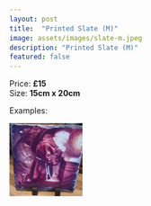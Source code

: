 ```yaml
---
layout: post
title:  "Printed Slate (M)"
image: assets/images/slate-m.jpeg
description: "Printed Slate (M)"
featured: false
---
```


Price: <b>£15</b><br>
Size:  <b>15cm x 20cm</b>

Examples:

<a data-fancybox="gallery1" href="/assets/images/slate-m.jpeg"><img src="/assets/images/slate-m.jpeg" width="130" height="130"></a>